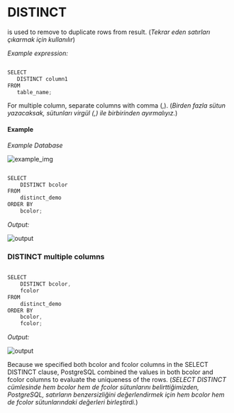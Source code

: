 # DISTINCT

is used to remove to duplicate rows from result. (*Tekrar eden satırları çıkarmak için kullanılır*)

*Example expression:*

```javascript

SELECT
   DISTINCT column1
FROM
   table_name;

```


For multiple column, separate columns with comma (,). (*Birden fazla sütun yazacaksak, sütunları virgül (,) ile birbirinden ayırmalıyız.*)


#### Example

*Example Database*

![example_img](https://www.postgresqltutorial.com/wp-content/uploads/2020/07/PostgreSQL-Distinct-Sample-Table.png)

```javascript

SELECT
	DISTINCT bcolor
FROM
	distinct_demo
ORDER BY
	bcolor;

```

*Output:*

![output](https://www.postgresqltutorial.com/wp-content/uploads/2020/07/PostgreSQL-Distinct-select-distinct-one-column.png)



### DISTINCT multiple columns

```javascript

SELECT
	DISTINCT bcolor,
	fcolor
FROM
	distinct_demo
ORDER BY
	bcolor,
	fcolor;

```

*Output:*

![output](https://www.postgresqltutorial.com/wp-content/uploads/2020/07/PostgreSQL-Distinct-select-distinct-two-columns.png)

Because we specified both bcolor and fcolor columns in the SELECT DISTINCT clause, PostgreSQL combined the values in both bcolor and fcolor columns to evaluate the uniqueness of the rows. (*SELECT DISTINCT cümlesinde hem bcolor hem de fcolor sütunlarını belirttiğimizden, PostgreSQL, satırların benzersizliğini değerlendirmek için hem bcolor hem de fcolor sütunlarındaki değerleri birleştirdi.*)


